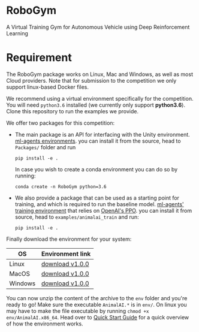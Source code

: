 # RoboGym

A Virtual Training Gym for Autonomous Vehicle using Deep Reinforcement Learning 

# Requirement

The RoboGym package works on Linux, Mac and Windows, as well as most Cloud providers. Note that for submission to the competition we only support linux-based Docker files.  
<!--, for cloud engines check out [this cloud documentation](documentation/cloud.md).-->

We recommend using a virtual environment specifically for the competition. You will need `python3.6` installed (we currently only support **python3.6**). Clone this repository to run the examples we provide.

We offer two packages for this competition:

- The main package is an API for interfacing with the Unity environment.
[ml-agents environments](https://github.com/Unity-Technologies/ml-agents/tree/master/ml-agents-envs). you can install it from the source, head to `Packages/` folder and run 
    ```
    pip install -e .
    ```

    In case you wish to create a conda environment you can do so by running: 
    ```
    conda create -n RoboGym python=3.6
    ```

- We also provide a package that can be used as a starting point for training, and which is required to run the baseline model.
[ml-agents' training environment](https://github.com/Unity-Technologies/ml-agents/tree/master/ml-agents) that relies on 
[OpenAI's PPO](https://openai.com/blog/openai-baselines-ppo/). 
you can install it from source, head to `examples/animalai_train` and run:
    ```
    pip install -e .
    ```

Finally download the environment for your system:

| OS | Environment link |
| --- | --- |
| Linux |  [download v1.0.0](https://www.doc.ic.ac.uk/~bb1010/animalAI/env_linux_v1.0.0.zip) |
| MacOS |  [download v1.0.0](https://www.doc.ic.ac.uk/~bb1010/animalAI/env_mac_v1.0.0.zip) |
| Windows | [download v1.0.0](https://www.doc.ic.ac.uk/~bb1010/animalAI/env_windows_v1.0.0.zip)  |

You can now unzip the content of the archive to the `env` folder and you're ready to go! Make sure the executable 
`AnimalAI.*` is in `env/`. On linux you may have to make the file executable by running `chmod +x env/AnimalAI.x86_64`. 
Head over to [Quick Start Guide](documentation/quickstart.md) for a quick overview of how the environment works.


